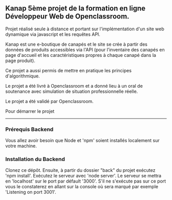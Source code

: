 Kanap 5ème projet de la formation en ligne Développeur Web de Openclassroom.
-----------------------------------------------------------------------------------------

Projet réalisé seule à distance et portant sur l'implémentation d'un site web dynamique via javascript et les requêtes API.

Kanap est une e-boutique de canapés et le site se crée à partir des données de produits accessibles via l'API (pour l'inventaire des canapés en page d'accueil et les caractéristiques propres à chaque canapé dans la page produit).

Ce projet a aussi permis de mettre en pratique les principes d'algorithmique.

Le projet a été livré à Openclassroom et a donné lieu à un oral de soutenance avec simulation de situation professionnelle réelle.

Le projet a été validé par Openclassroom.



Pour démarrer le projet
_______________________
### Prérequis Backend ###

Vous allez avoir besoin que Node et 'npm' soient installés localement sur votre machine.

### Installation du Backend ###
Clonez ce dépôt. Ensuite, à partir du dossier "back" du projet exécutez 'npm install'.
Exécutez le serveur avec 'node server'.
Le serveur se mettra en 'localhost' sur le port par défault '3000'.
S'il ne s'exécute pas sur ce port vous le constaterez en allant sur la console où sera marqué par exemple 'Listening on port 3001'.
